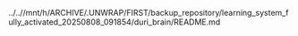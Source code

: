 ../..//mnt/h/ARCHIVE/.UNWRAP/FIRST/backup_repository/learning_system_fully_activated_20250808_091854/duri_brain/README.md